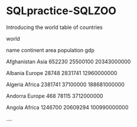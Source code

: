 # SQLpractice-SQLZOO

Introducing the world table of countries

world

name	continent	area	population	gdp

Afghanistan	Asia	652230	25500100	20343000000

Albania	Europe	28748	2831741	12960000000

Algeria	Africa	2381741	37100000	188681000000

Andorra	Europe	468	78115	3712000000

Angola	Africa	1246700	20609294	100990000000

....


